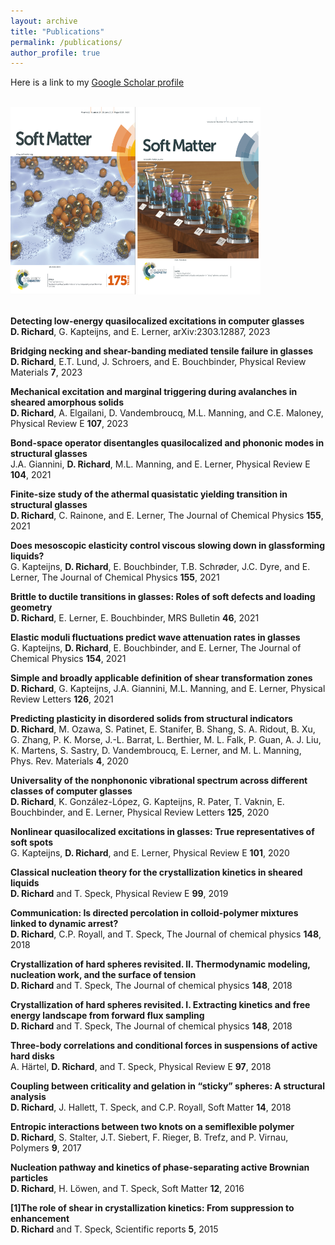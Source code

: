 ```yaml
---
layout: archive
title: "Publications"
permalink: /publications/
author_profile: true
---
```


Here is a link to my [Google Scholar profile](https://scholar.google.com/citations?user=jEhfz8kAAAAJ&hl=fr&oi=ao)


<br/>
<kbd> <img src="/images/cover_abp-min.png" width="200" height="300"><img src="/images/cover_gel-min.png" width="200" height="300"></kbd>
<br/>
<br/>

__Detecting low-energy quasilocalized excitations in computer glasses__<br/>
**D. Richard**, G. Kapteijns, and E. Lerner, arXiv:2303.12887, 2023

__Bridging necking and shear-banding mediated tensile failure in glasses__<br/>
**D. Richard**, E.T. Lund, J. Schroers, and E. Bouchbinder, Physical Review Materials __7__, 2023

__Mechanical excitation and marginal triggering during avalanches in sheared amorphous solids__<br/>
**D. Richard**, A. Elgailani, D. Vandembroucq, M.L. Manning, and C.E. Maloney, Physical Review E __107__, 2023

__Bond-space operator disentangles quasilocalized and phononic modes in structural glasses__<br/>
J.A. Giannini, **D. Richard**, M.L. Manning, and E. Lerner, Physical Review E __104__, 2021

__Finite-size study of the athermal quasistatic yielding transition in structural glasses__<br/>
**D. Richard**, C. Rainone, and E. Lerner, The Journal of Chemical Physics __155__, 2021

__Does mesoscopic elasticity control viscous slowing down in glassforming liquids?__<br/>
G. Kapteijns, **D. Richard**, E. Bouchbinder, T.B. Schrøder, J.C. Dyre, and E. Lerner, The Journal of Chemical Physics __155__, 2021

__Brittle to ductile transitions in glasses: Roles of soft defects and loading geometry__<br/>
**D. Richard**, E. Lerner, E. Bouchbinder, MRS Bulletin __46__, 2021

__Elastic moduli fluctuations predict wave attenuation rates in glasses__<br/>
G. Kapteijns, **D. Richard**, E. Bouchbinder, and E. Lerner, The Journal of Chemical Physics __154__, 2021

__Simple and broadly applicable definition of shear transformation zones__<br/>
**D. Richard**, G. Kapteijns, J.A. Giannini, M.L. Manning, and E. Lerner, Physical Review Letters __126__, 2021

__Predicting plasticity in disordered solids from structural indicators__<br/>
**D. Richard**, M. Ozawa, S. Patinet, E. Stanifer, B. Shang, S. A. Ridout, B. Xu, G. Zhang, P. K. Morse, J.-L. Barrat, L. Berthier, M. L. Falk, P. Guan, A. J. Liu, K. Martens, S. Sastry, D. Vandembroucq, E. Lerner, and M. L. Manning, Phys. Rev. Materials __4__, 2020

__Universality of the nonphononic vibrational spectrum across different classes of computer glasses__<br/>
**D. Richard**, K. González-López, G. Kapteijns, R. Pater, T. Vaknin, E. Bouchbinder, and E. Lerner, Physical Review Letters __125__, 2020

__Nonlinear quasilocalized excitations in glasses: True representatives of soft spots__<br/>
G. Kapteijns, **D. Richard**, and E. Lerner, Physical Review E __101__, 2020

__Classical nucleation theory for the crystallization kinetics in sheared liquids__<br/>
**D. Richard** and T. Speck, Physical Review E __99__, 2019

__Communication: Is directed percolation in colloid-polymer mixtures linked to dynamic arrest?__<br/>
**D. Richard**, C.P. Royall, and T. Speck, The Journal of chemical physics __148__, 2018

__Crystallization of hard spheres revisited. II. Thermodynamic modeling, nucleation work, and the surface of tension__<br/>
**D. Richard** and T. Speck, The Journal of chemical physics __148__, 2018

__Crystallization of hard spheres revisited. I. Extracting kinetics and free energy landscape from forward flux sampling__<br/>
**D. Richard** and T. Speck, The Journal of chemical physics __148__, 2018

__Three-body correlations and conditional forces in suspensions of active hard disks__<br/>
A. Härtel, **D. Richard**, and T. Speck, Physical Review E __97__, 2018

__Coupling between criticality and gelation in “sticky” spheres: A structural analysis__<br/>
**D. Richard**, J. Hallett, T. Speck, and C.P. Royall, Soft Matter __14__, 2018

__Entropic interactions between two knots on a semiflexible polymer__<br/>
**D. Richard**, S. Stalter, J.T. Siebert, F. Rieger, B. Trefz, and P. Virnau, Polymers __9__, 2017

__Nucleation pathway and kinetics of phase-separating active Brownian particles__<br/>
**D. Richard**, H. Löwen, and T. Speck, Soft Matter __12__, 2016

__[1]The role of shear in crystallization kinetics: From suppression to enhancement__<br/>
**D. Richard** and T. Speck, Scientific reports __5__, 2015



